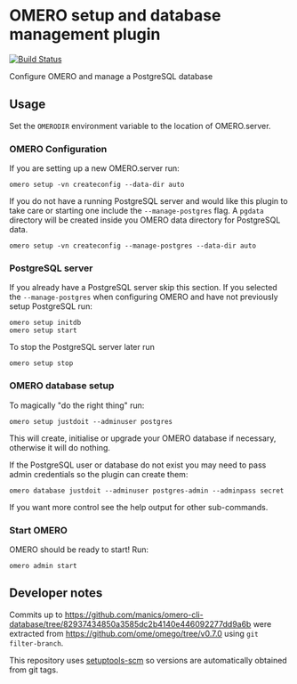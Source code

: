 # OMERO setup and database management plugin
[![Build Status](https://travis-ci.com/manics/omero-cli-database.svg?branch=master)](https://travis-ci.com/manics/omero-cli-database)

Configure OMERO and manage a PostgreSQL database


## Usage

Set the `OMERODIR` environment variable to the location of OMERO.server.

### OMERO Configuration

If you are setting up a new OMERO.server run:
```
omero setup -vn createconfig --data-dir auto
```
If you do not have a running PostgreSQL server and would like this plugin to take care or starting one include the `--manage-postgres` flag.
A `pgdata` directory will be created inside you OMERO data directory for PostgreSQL data.
```
omero setup -vn createconfig --manage-postgres --data-dir auto
```


### PostgreSQL server

If you already have a PostgreSQL server skip this section.
If you selected the `--manage-postgres` when configuring OMERO and have not previously setup PostgreSQL run:
```
omero setup initdb
omero setup start
```
To stop the PostgreSQL server later run
```
omero setup stop
```


### OMERO database setup

To magically "do the right thing" run:
```
omero setup justdoit --adminuser postgres
```

This will create, initialise or upgrade your OMERO database if necessary, otherwise it will do nothing.

If the PostgreSQL user or database do not exist you may need to pass admin credentials so the plugin can create them:
```
omero database justdoit --adminuser postgres-admin --adminpass secret
```

If you want more control see the help output for other sub-commands.


### Start OMERO

OMERO should be ready to start! Run:
```
omero admin start
```


## Developer notes

Commits up to https://github.com/manics/omero-cli-database/tree/82937434850a3585dc2b4140e446092277dd9a6b were extracted from https://github.com/ome/omego/tree/v0.7.0 using `git filter-branch`.

This repository uses [setuptools-scm](https://pypi.org/project/setuptools-scm/) so versions are automatically obtained from git tags.
